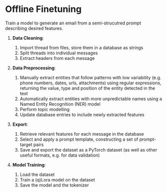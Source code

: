 # Offline Finetuning
Train a model to generate an email from a semi-strucutred prompt describing desired features.

1. **Data Cleaning**:
    1. Import thread from files, store them in a database as strings
    2. Split threads into individual messages
    3. Extract headers from each message
2. **Data Preprocessing**: 
    1. Manually extract entities that follow patterns with low variability (e.g. phone numbers, dates, urls, attachments) using regular expressions, returning the value, type and position of the entity detected in the text
    2. Automatically extract entities with more unpredictable names using a Named Entity Recognition (NER) model
    3. Perform topic modelling
    4. Update database entries to include newly extracted features 
	
3. **Export**: 
    1. Retrieve relevant features for each message in the database
    2. Select and apply a prompt template, constructing a set of prompt-target pairs 
    3. Save and export the dataset as a PyTorch dataset (as well as other useful formats, e.g. for data validation)

4. **Model Training**:
    1. Load the dataset
    2. Train a (q)Lora model on the dataset
    3. Save the model and the tokenizer
